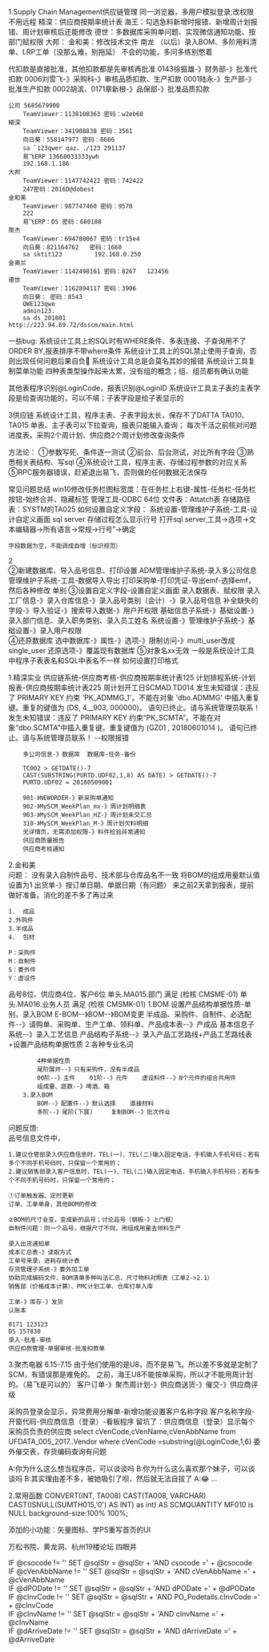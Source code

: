 1.Supply Chain Management供应链管理
同一浏览器，多用户模拟登录;改权限不用远程
精深：供应商按期率统计表
海王：勾选急料新增时报错、新增周计划报错、周计划审核后还能修改
德世：多数据库采购单问题、实现微信通知功能、按部门赋权限
大邦：
金和美：修改技术文件
南龙
（以后）录入BOM、多阶用料清单、LRP工单（没那么难，别拖延） 不会的功能，多问多练别憋着

代扣款是直接批准，其他扣款都是先审核再批准
	 0143徐振雄-》财务部-》批准代扣款
	 0006刘雪飞-》采购科-》审核品质扣款、生产扣款
	 0001陆永-》生产部-》批准生产扣款
	 0002胡滨、0171章新根-》品保部-》批准品质扣款

	公司 5685679900
		TeamViewer：1138108363 密码：w2eb68
    精深
        TeamViewer：341908838 密码：3561
        向日葵：558147977 密码：6666
        sa `123qwer qaz，./123 291137
        易飞ERP 13668033333ywh
        192.168.1.186
    大邦
        TeamViewer：1147742422 密码：742422
        247密码：2016D@dobest
    金和美
        TeamViewer：987747460 密码：9570
        222
        易飞ERP：DS 密码：680108
    聚杰
        TeamViewer：694780067 密码：tr15e4
        向日葵：821164762   密码：1660
        sa sktit123         192.168.0.250  
    金奥兰
        TeamViewer：1142498161 密码：8267   123456
	德世
		TeamViewer：1162894117 密码：3906
        向日葵： 密码：8543
        QWE123qwe
        admin123. 
		sa ds_201801
	http://223.94.69.72/dsscm/main.html
	
一些bug:
    系统设计工具上的SQL时有WHERE条件、多表连接、子查询用不了ORDER BY,报表排序不带where条件
    系统设计工具上的SQL禁止使用子查询，否则出现任何问题后果自负😤
    系统设计工具总是会莫名其妙的报错
    系统设计工具复制菜单功能
    四种表类型操作起来太累，没有组的概念；组、组员都有确认功能

其他表程序识别@LoginCode，报表识别@LoginID
系统设计工具主子表的主表字段是给查询功能的，可以不填；子表字段是给子表显示的

3供应链
    系统设计工具，程序主表、子表字段太长，保存不了DATTA TA010、TA015
    单表、主子表可以下拉查询，报表只能输入查询；
    每次干活之前核对问题进度表，采购2个周计划、供应商2个周计划修改查询条件
          
方法论：
    ①参数写死、条件逐一测试
    ②前台、后台测试，对比所有字段
    ③熟悉相关表结构、写sql
    ④系统设计工具，程序主表、存储过程参数的对应关系
    ⑤RPC服务器错误，赶紧退出易飞，否则做的任何数据无法保存

常见问题总结
    win10修改任务栏图标宽度：在任务栏上右键-属性-任务栏-任务栏按钮-始终合并、隐藏标签
    管理工具-ODBC 64位
    文件表：Attatch表     存储路径表：SYSTM的TA025
    如何设置自定义字段：
    系统设置-管理维护子系统-工具-设计自定义画面
    sql server 存储过程怎么显示行号
        打开sql server,工具→选项→文本编辑器→所有语言→常规→行号”→确定
      
    字段数据为空，不能调成自增（标识规范）  
2   
    ②新建数据库、导入品号信息、打印设置
        ADM管理维护子系统-录入多公司信息
        管理维护子系统-工具-数据导入导出
        打印采购单-打印凭证-导出emf-选择emf，然后各种修改
        单别
    ③设置自定义字段-设置自定义画面
    录入数据表、赋权限
    录入工厂信息-》录入仓库信息-》录入品号类别（会计）-》录入品号信息
    补全缺失的字段-》导入验证-》搜索导入数据-》用户开权限
    基础信息子系统-》基础设置-》录入部门信息、录入职务类别、录入员工姓名 
    系统设置-》管理维护子系统-》基础设置-》录入用户权限  
    ④还原数据库
        选中数据库-》属性-》选项-》限制访问-》multi_user改成single_user
        还原选项-》覆盖现有数据库
    ⑤对象名xx无效
        一般是系统设计工具中程序子表表名和SQL中表名不一样
    如何设置打印格式
    
1.精深实业
    供应链系统-供应商考核-供应商按期率统计表125
    计划排程系统-计划报表-供应商按期率统计表225
    周计划开工日SCMAD.TD014
    发生未知错误：违反了 PRIMARY KEY 约束 'PK_ADMMG_1'。不能在对象 'dbo.ADMMG' 中插入重复键。重复的键值为 (DS, 4__903, 000000)。
    语句已终止。请与系统管理员联系！
    发生未知错误：违反了 PRIMARY KEY 约束“PK_SCMTA”。不能在对象“dbo.SCMTA”中插入重复键。重复键值为 (GZ01 , 20180601014 )。
    语句已终止。请与系统管理员联系！    --权限报错
    
        多公司信息-》数据库  数据库-任务-备份

        TC002 > GETDATE()-7
        CAST(SUBSTRING(PURTD.UDF02,1,8) AS DATE) > GETDATE()-7
        PURTD.UDF02 = 20180509001

        901-》NEWORDER-》新采购单通知
        902-》MySCM_WeekPlan_mx-》周计划明细表
        903-》MySCM_WeekPlan_HZ-》周计划未交汇总
	    310-》MySCM_WeekPlan_M-》周计划欠料明细
        无详情页，无需添加权限-》料件检验异常通知
        供应商质量报告
        供应商考核通知

2.金和美  
    问题：
    没有录入自制件品号、技术部与仓库品名不一致
    将BOM的组成用量默认值设置为1
    出货单-》按订单日期、单据日期（有问题）
    来之前2天拿到报表，提前做好准备。消化的差不多了再过来
    
    1.  成品
    2.外购件
    3.半成品
    4.  包材
    
    P：采购件
    M：自制件
    S：委外件
    Y：虚设件

品号8位、供应商4位、客户6位     单头.MA015.部门 满足 (检核 CMSME-01)    单头.MA016.业务人员 满足 (检核 CMSMK-01)
    1.BOM
    设置产品结构单据性质-单别，录入BOM 
            E-BOM--》BOM--》BOM变更
            半成品、采购件、自制件、必选配件--》请购单、采购单、生产工单、领料单、产品成本表--》产成品
            基本信息子系统--》录入工艺信息
            产品结构子系统--》录入产品工艺路线+产品工艺路线表+设置产品结构单据性质
        2.各种专业名词
    
            4种单据性质
            尾阶展开--》只有采购件，没有半成品
            00阶--》主件    01阶--》元件    虚设料件--》N个元件的组合共用件
            组成量、底数--》啤酒、箱
        3.录入BOM
            BOM--》配置件--》默认选择    直接材料
            多阶--》尾阶(下展)     复制BOM--》批次作业

问题反馈:   
品号信息文件中，
    
    1.建议仓管部录入供应商信息时，TEL(一)、TEL(二)输入固定电话，手机输入手机号码；若有多个不同手机号码时，只保留一个常用的；
    2.建议销售部录入客户信息时，TEL(一)、TEL(二)输入固定电话，手机输入手机号码；若有多个不同手机号码时，只保留一个常用的；
    
    ①订单触发器、定时更新
    订单、工单单身，其他BOM的修改
    
    ②BOM的尺寸会变，变成新的品号；讨论品号（钢板-》上门框）
    自制件问题：同一个品号，根据尺寸不同，用组成用量去领料生产
    
    录入出货通知单
    成本汇总表-》读取方式
    工单号来录，进耗存统计表
    存货管理子系统-》委外加工单
    协助完成编码文件、BOM清单多种叫法汇总、尺寸物料对照表（工单2->2.1）
    销售部（价格成本计算）、PMC计划工单、仓库打单入库

    工单-》库存-》发货
    认账本

    0171 123123
    DS 157830
    录入-批准-审核
    供应扣款管理-单据审核-批准扣款单

3.聚杰电器 6.15-7.15
    由于他们使用的是U8，而不是易飞。所以差不多就是定制了SCM，有错误那是难免的。
    之前，海王U8不能按单采购，所以才不能用周计划的。（易飞是可以的）
    客户订单-》聚杰周计划-》供应商送货-》催交-》供应商评级
    
采购员登录会显示，异常费用分解单-新增功能设置客户名称字段
客户名称字段-开窗代码-供应商信息（登录）-看板程序
    留坑了：供应商信息（登录）显示每个采购员负责的供应商 
    select cVenCode,cVenName,cVenAbbName from UFDATA_005_2017..Vendor where cVenCode =substring(@LoginCode,1,6)
委外催交表，存货编码查询有问题   

A:你为什么这么想当程序员，可以谈谈吗
B:你为什么这么喜欢那个妹子，可以谈谈吗
B:其实理由差不多，被她吸引了呗、然后就无法自拔了
A:😂 ...


2.常用函数
	CONVERT(INT, TA008)
	CAST(TA008, VARCHAR)
	CAST(ISNULL(SUMTH015,'0') AS INT) as int) AS SCMQUANTITY
    MF010 is NULL
	background-size:100% 100%;

添加的小功能：矢量图标、学PS重写首页的UI

万松书院、黄龙洞、杭州19楼论坛  四眼井

IF @csocode != ''
    SET @sqlStr = @sqlStr + 'AND csocode =' + @csocode  
IF @cVenAbbName != ''
    SET @sqlStr = @sqlStr + 'AND cVenAbbName =' + @cVenAbbName  
IF @dPODate != ''
    SET @sqlStr = @sqlStr + 'AND dPODate =' + @dPODate  
IF @cInvCode != ''
    SET @sqlStr = @sqlStr + 'AND PO_Podetails.cInvCode =' + @cInvCode  
IF @cInvName != ''
    SET @sqlStr = @sqlStr + 'AND cInvName =' + @cInvName  
IF @dArriveDate != ''
    SET @sqlStr = @sqlStr + 'AND dArriveDate =' + @dArriveDate  
